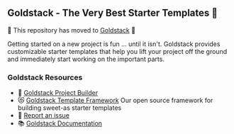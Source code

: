## Goldstack - The Very Best Starter Templates 💖

🚧 This repository has moved to [Goldstack](https://github.com/goldstack/goldstack) 🚧

Getting started on a new project is fun ... until it isn't. Goldstack provides customizable starter templates that help you lift your project off the ground and immediately start working on the important parts.

### Goldstack Resources

- 🚀 [Goldstack Project Builder](https://goldstack.party)
- 😻 [Goldstack Template Framework](https://github.com/goldstack/goldstack-lib) Our open source framework for building sweet-as starter templates
- 🐛 [Report an issue](https://github.com/goldstack/goldstack/issues)
- 📚 [Goldstack Documentation](https://docs.goldstack.party/docs)
